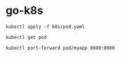 # go-k8s

```
kubectl apply -f k8s/pod.yaml 
```
```
kubectl get pod
```
```
kubectl port-forward pod/myapp 8080:8080

```
